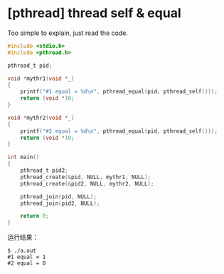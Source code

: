 # [pthread] thread self & equal

Too simple to explain, just read the code.

```C
#include <stdio.h>
#include <pthread.h>

pthread_t pid;

void *mythr1(void *_)
{
    printf("#1 equal = %d\n", pthread_equal(pid, pthread_self()));
    return (void *)0;
}

void *mythr2(void *_)
{
    printf("#2 equal = %d\n", pthread_equal(pid, pthread_self()));
    return (void *)0;
}

int main()
{
    pthread_t pid2;
    pthread_create(&pid, NULL, mythr1, NULL);
    pthread_create(&pid2, NULL, mythr2, NULL);

    pthread_join(pid, NULL);
    pthread_join(pid2, NULL);

    return 0;
}
```

运行结果：

```
$ ./a.out 
#1 equal = 1
#2 equal = 0
```
